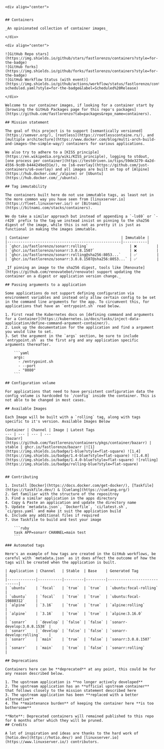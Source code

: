 <!---
    NOTE: AUTO-GENERATED FILE
    to edit this file, instead edit its template at: ./github/scripts/templates/README.md.j2
    -->
    <div align="center">
    
    
    ## Containers
    
    _An opinionated collection of container images_
    
    </div>
    
    <div align="center">
    
    ![GitHub Repo stars](https://img.shields.io/github/stars/fastlorenzo/containers?style=for-the-badge)
    ![GitHub forks](https://img.shields.io/github/forks/fastlorenzo/containers?style=for-the-badge)
    ![GitHub Workflow Status (with event)](https://img.shields.io/github/actions/workflow/status/fastlorenzo/containers/release-scheduled.yaml?style=for-the-badge&label=Scheduled%20Release)
    
    </div>
    
    Welcome to our container images, if looking for a container start by [browsing the GitHub Packages page for this repo's packages](https://github.com/fastlorenzo?tab=packages&repo_name=containers).
    
    ## Mission statement
    
    The goal of this project is to support [semantically versioned](https://semver.org/), [rootless](https://rootlesscontaine.rs/), and [multiple architecture](https://www.docker.com/blog/multi-arch-build-and-images-the-simple-way/) containers for various applications.
    
    We also try to adhere to a [KISS principle](https://en.wikipedia.org/wiki/KISS_principle), logging to stdout, [one process per container](https://testdriven.io/tips/59de3279-4a2d-4556-9cd0-b444249ed31e/), no [s6-overlay](https://github.com/just-containers/s6-overlay) and all images are built on top of [Alpine](https://hub.docker.com/_/alpine) or [Ubuntu](https://hub.docker.com/_/ubuntu).
    
    ## Tag immutability
    
    The containers built here do not use immutable tags, as least not in the more common way you have seen from [linuxserver.io](https://fleet.linuxserver.io/) or [Bitnami](https://bitnami.com/stacks/containers).
    
    We do take a similar approach but instead of appending a `-ls69` or `-r420` prefix to the tag we instead insist on pinning to the sha256 digest of the image, while this is not as pretty it is just as functional in making the images immutable.
    
    | Container                                          | Immutable |
    |----------------------------------------------------|-----------|
    | `ghcr.io/fastlorenzo/sonarr:rolling`                   | ❌         |
    | `ghcr.io/fastlorenzo/sonarr:3.0.8.1507`                | ❌         |
    | `ghcr.io/fastlorenzo/sonarr:rolling@sha256:8053...`    | ✅         |
    | `ghcr.io/fastlorenzo/sonarr:3.0.8.1507@sha256:8053...` | ✅         |
    
    _If pinning an image to the sha256 digest, tools like [Renovate](https://github.com/renovatebot/renovate) support updating the container on a digest or application version change._
    
    ## Passing arguments to a application
    
    Some applications do not support defining configuration via environment variables and instead only allow certain config to be set in the command line arguments for the app. To circumvent this, for applications that have an `entrypoint.sh` read below.
    
    1. First read the Kubernetes docs on [defining command and arguments for a Container](https://kubernetes.io/docs/tasks/inject-data-application/define-command-argument-container/).
    2. Look up the documentation for the application and find a argument you would like to set.
    3. Set the argument in the `args` section, be sure to include `entrypoint.sh` as the first arg and any application specific arguments thereafter.
    
        ```yaml
        args:
          - /entrypoint.sh
          - --port
          - "8080"
        ```
    
    ## Configuration volume
    
    For applications that need to have persistent configuration data the config volume is hardcoded to `/config` inside the container. This is not able to be changed in most cases.
    
    ## Available Images
    
    Each Image will be built with a `rolling` tag, along with tags specific to it's version. Available Images Below
    
    Container | Channel | Image | Latest Tags
    --- | --- | --- | ---
    [bazarr](https://github.com/fastlorenzo/containers/pkgs/container/bazarr) | stable | ghcr.io/fastlorenzo/bazarr |![1](https://img.shields.io/badge/1-blue?style=flat-square) ![1.4](https://img.shields.io/badge/1.4-blue?style=flat-square) ![1.4.0](https://img.shields.io/badge/1.4.0-blue?style=flat-square) ![rolling](https://img.shields.io/badge/rolling-blue?style=flat-square)
    
    
    ## Contributing
    
    1. Install [Docker](https://docs.docker.com/get-docker/), [Taskfile](https://taskfile.dev/) & [Cuelang](https://cuelang.org/)
    2. Get familiar with the structure of the repositroy
    3. Find a similar application in the apps directory
    4. Copy & Paste an application and update the directory name
    5. Update `metadata.json`, `Dockerfile`, `ci/latest.sh`, `ci/goss.yaml` and make it suit the application build
    6. Include any additional files if required
    7. Use Taskfile to build and test your image
    
        ```ruby
        task APP=sonarr CHANNEL=main test
        ```
    
    ### Automated tags
    
    Here's an example of how tags are created in the GitHub workflows, be careful with `metadata.json` as it does affect the outcome of how the tags will be created when the application is built.
    
    | Application | Channel   | Stable  | Base    | Generated Tag               |
    |-------------|-----------|---------|---------|-----------------------------|
    | `ubuntu`    | `focal`   | `true`  | `true`  | `ubuntu:focal-rolling`      |
    | `ubuntu`    | `focal`   | `true`  | `true`  | `ubuntu:focal-19880312`     |
    | `alpine`    | `3.16`    | `true`  | `true`  | `alpine:rolling`            |
    | `alpine`    | `3.16`    | `true`  | `true`  | `alpine:3.16.0`             |
    | `sonarr`    | `develop` | `false` | `false` | `sonarr-develop:3.0.8.1538` |
    | `sonarr`    | `develop` | `false` | `false` | `sonarr-develop:rolling`    |
    | `sonarr`    | `main`    | `true`  | `false` | `sonarr:3.0.8.1507`         |
    | `sonarr`    | `main`    | `true`  | `false` | `sonarr:rolling`            |
    
    ## Deprecations
    
    Containers here can be **deprecated** at any point, this could be for any reason described below.
    
    1. The upstream application is **no longer actively developed**
    2. The upstream application has an **official upstream container** that follows closely to the mission statement described here
    3. The upstream application has been **replaced with a better alternative**
    4. The **maintenance burden** of keeping the container here **is too bothersome**
    
    **Note**: Deprecated containers will remained published to this repo for 6 months after which they will be pruned.
    ## Credits
    
    A lot of inspiration and ideas are thanks to the hard work of [hotio.dev](https://hotio.dev/) and [linuxserver.io](https://www.linuxserver.io/) contributors.
    
    